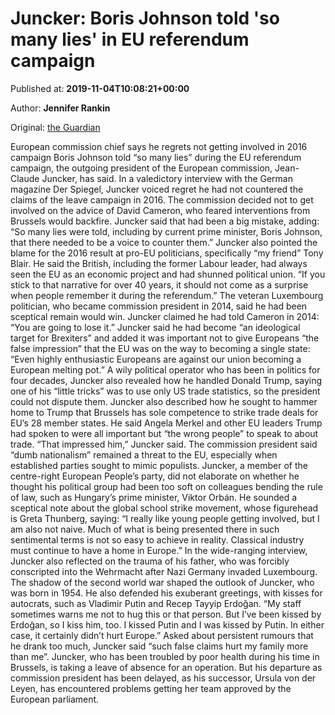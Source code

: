 
# Juncker: Boris Johnson told 'so many lies' in EU referendum campaign

Published at: **2019-11-04T10:08:21+00:00**

Author: **Jennifer Rankin**

Original: [the Guardian](https://www.theguardian.com/world/2019/nov/04/juncker-boris-johnson-told-so-many-lies-in-eu-referendum-campaign)

European commission chief says he regrets not getting involved in 2016 campaign
Boris Johnson told “so many lies” during the EU referendum campaign, the outgoing president of the European commission, Jean-Claude Juncker, has said.
In a valedictory interview with the German magazine Der Spiegel, Juncker voiced regret he had not countered the claims of the leave campaign in 2016. The commission decided not to get involved on the advice of David Cameron, who feared interventions from Brussels would backfire.
Juncker said that had been a big mistake, adding: “So many lies were told, including by current prime minister, Boris Johnson, that there needed to be a voice to counter them.”
Juncker also pointed the blame for the 2016 result at pro-EU politicians, specifically “my friend” Tony Blair. He said the British, including the former Labour leader, had always seen the EU as an economic project and had shunned political union. “If you stick to that narrative for over 40 years, it should not come as a surprise when people remember it during the referendum.”
The veteran Luxembourg politician, who became commission president in 2014, said he had been sceptical remain would win. Juncker claimed he had told Cameron in 2014: “You are going to lose it.”
Juncker said he had become “an ideological target for Brexiters” and added it was important not to give Europeans “the false impression” that the EU was on the way to becoming a single state: “Even highly enthusiastic Europeans are against our union becoming a European melting pot.”
A wily political operator who has been in politics for four decades, Juncker also revealed how he handled Donald Trump, saying one of his “little tricks” was to use only US trade statistics, so the president could not dispute them.
Juncker also described how he sought to hammer home to Trump that Brussels has sole competence to strike trade deals for EU’s 28 member states. He said Angela Merkel and other EU leaders Trump had spoken to were all important but “the wrong people” to speak to about trade. “That impressed him,” Juncker said.
The commission president said “dumb nationalism” remained a threat to the EU, especially when established parties sought to mimic populists. Juncker, a member of the centre-right European People’s party, did not elaborate on whether he thought his political group had been too soft on colleagues bending the rule of law, such as Hungary’s prime minister, Viktor Orbán.
He sounded a sceptical note about the global school strike movement, whose figurehead is Greta Thunberg, saying: “I really like young people getting involved, but I am also not naive. Much of what is being presented there in such sentimental terms is not so easy to achieve in reality. Classical industry must continue to have a home in Europe.”
In the wide-ranging interview, Juncker also reflected on the trauma of his father, who was forcibly conscripted into the Wehrmacht after Nazi Germany invaded Luxembourg. The shadow of the second world war shaped the outlook of Juncker, who was born in 1954.
He also defended his exuberant greetings, with kisses for autocrats, such as Vladimir Putin and Recep Tayyip Erdoğan. “My staff sometimes warns me not to hug this or that person. But I’ve been kissed by Erdoğan, so I kiss him, too. I kissed Putin and I was kissed by Putin. In either case, it certainly didn’t hurt Europe.”
Asked about persistent rumours that he drank too much, Juncker said “such false claims hurt my family more than me”. Juncker, who has been troubled by poor health during his time in Brussels, is taking a leave of absence for an operation. But his departure as commission president has been delayed, as his successor, Ursula von der Leyen, has encountered problems getting her team approved by the European parliament.
